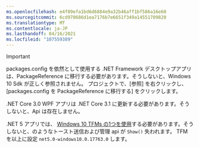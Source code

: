 ```yaml
---
ms.openlocfilehash: e4f09efa1bd6d6884e9a32b46aff1bf586a16e60
ms.sourcegitcommit: 6cd970686d1ea7176b7e6651f349a14551709820
ms.translationtype: MT
ms.contentlocale: ja-JP
ms.lasthandoff: 04/16/2021
ms.locfileid: "107559389"
---
```

> [!IMPORTANT]
> packages.config を依然として使用する .NET Framework デスクトップアプリは、PackageReference に移行する必要があります。そうしないと、Windows 10 Sdk が正しく参照されません。 プロジェクトで、[参照] を右クリックし、[packages.config を PackageReference に移行する] をクリックします。
> 
> .NET Core 3.0 WPF アプリは .NET Core 3.1 に更新する必要があります。そうしないと、Api は存在しません。
> 
> .NET 5 アプリでは、 [Windows 10 TFMs の1つを使用](https://docs.microsoft.com/dotnet/standard/frameworks#how-to-specify-a-target-framework)する必要があります。そうしないと、のようなトースト送信および管理 api が `Show()` 失われます。 TFM を以上に設定 `net5.0-windows10.0.17763.0` します。
